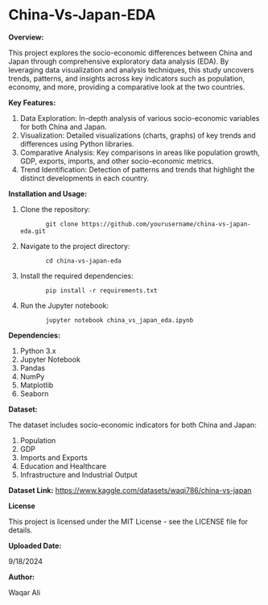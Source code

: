 # China-Vs-Japan-EDA

**Overview:**

This project explores the socio-economic differences between China and Japan through comprehensive exploratory data analysis (EDA). By leveraging data visualization and analysis techniques, this study uncovers trends, patterns, and insights across key indicators such as population, economy, and more, providing a comparative look at the two countries.


**Key Features:**

1. Data Exploration: In-depth analysis of various socio-economic variables for both China and Japan.
2. Visualization: Detailed visualizations (charts, graphs) of key trends and differences using Python libraries.
3. Comparative Analysis: Key comparisons in areas like population growth, GDP, exports, imports, and other socio-economic metrics.
4. Trend Identification: Detection of patterns and trends that highlight the distinct developments in each country.


**Installation and Usage:**

1. Clone the repository:


              git clone https://github.com/yourusername/china-vs-japan-eda.git


2. Navigate to the project directory:


              cd china-vs-japan-eda


3. Install the required dependencies:


              pip install -r requirements.txt


4. Run the Jupyter notebook:


              jupyter notebook china_vs_japan_eda.ipynb



**Dependencies:**

1. Python 3.x
2. Jupyter Notebook
3. Pandas
4. NumPy
5. Matplotlib
6. Seaborn


**Dataset:**

The dataset includes socio-economic indicators for both China and Japan:

1. Population
2. GDP
3. Imports and Exports
4. Education and Healthcare
5. Infrastructure and Industrial Output


**Dataset Link:** https://www.kaggle.com/datasets/waqi786/china-vs-japan


**License**

This project is licensed under the MIT License - see the LICENSE file for details.


**Uploaded Date:**

9/18/2024


**Author:**

Waqar Ali
